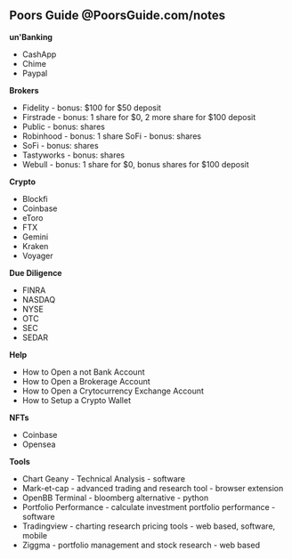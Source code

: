 ## Poors Guide @PoorsGuide.com/notes
**un'Banking**
- CashApp
- Chime
- Paypal

**Brokers**
- Fidelity - bonus: $100 for $50 deposit 
- Firstrade - bonus: 1 share for $0, 2 more share for $100 deposit 
- Public - bonus: shares 
- Robinhood - bonus: 1 share SoFi - bonus: shares 
- SoFi - bonus: shares 
- Tastyworks - bonus: shares 
- Webull - bonus: 1 share for $0, bonus shares for $100 deposit

**Crypto**
- Blockfi
- Coinbase
- eToro
- FTX
- Gemini
- Kraken
- Voyager

**Due Diligence**
- FINRA
- NASDAQ
- NYSE
- OTC
- SEC
- SEDAR

**Help**
- How to Open a not Bank Account
- How to Open a Brokerage Account
- How to Open a Crytocurrency Exchange Account
- How to Setup a Crypto Wallet

**NFTs**
- Coinbase
- Opensea

**Tools**
- Chart Geany - Technical Analysis - software 
- Mark-et-cap - advanced trading and research tool - browser extension 
- OpenBB Terminal - bloomberg alternative - python 
- Portfolio Performance - calculate investment portfolio performance - software
- Tradingview - charting research pricing tools - web based, software, mobile
- Ziggma - portfolio management and stock research - web based
